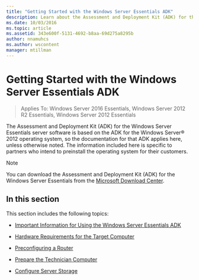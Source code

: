 ```yaml
---
title: "Getting Started with the Windows Server Essentials ADK"
description: Learn about the Assessment and Deployment Kit (ADK) for the  Windows Server Essentials server software.
ms.date: 10/03/2016
ms.topic: article
ms.assetid: 343e600f-5131-4692-b8aa-69d275a8295b
author: nnamuhcs
ms.author: wscontent
manager: mtillman
---
```


# Getting Started with the Windows Server Essentials ADK

>Applies To: Windows Server 2016 Essentials, Windows Server 2012 R2 Essentials, Windows Server 2012 Essentials

The Assessment and Deployment Kit (ADK) for the  Windows Server Essentials server software is based on the ADK for the  Windows Server&reg; 2012 operating system, so the documentation for that ADK applies here, unless otherwise noted. The information included here is specific to partners who intend to preinstall the operating system for their customers.

> [!NOTE]
>  You can download the Assessment and Deployment Kit (ADK) for the  Windows Server Essentials from the [Microsoft Download Center](https://www.microsoft.com/download/details.aspx?id=34866).

## In this section
 This section includes the following topics:


-   [Important Information for Using the Windows Server Essentials ADK](Important-Information-for-Using-the-Windows-Server-Essentials-ADK.md)

-   [Hardware Requirements for the Target Computer](Hardware-Requirements-for-the-Target-Computer.md)

-   [Preconfiguring a Router](Preconfiguring-a-Router.md)

-   [Prepare the Technician Computer](Prepare-the-Technician-Computer.md)

-   [Configure Server Storage](Configure-Server-Storage.md)

